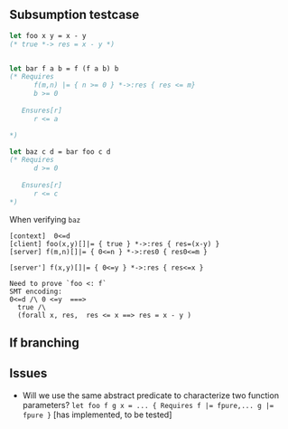 ## Subsumption testcase

```OCaml
let foo x y = x - y
(* true *-> res = x - y *)


let bar f a b = f (f a b) b
(* Requires 
      f(m,n) |= { n >= 0 } *->:res { res <= m}
      b >= 0
      
   Ensures[r]
      r <= a

*)

let baz c d = bar foo c d
(* Requires 
      d >= 0
      
   Ensures[r]
      r <= c
*)
```

When verifying `baz`

```
[context]  0<=d 
[client] foo(x,y)[]|= { true } *->:res { res=(x-y) }
[server] f(m,n)[]|= { 0<=n } *->:res0 { res0<=m }

[server'] f(x,y)[]|= { 0<=y } *->:res { res<=x }

Need to prove `foo <: f`
SMT encoding:
0<=d /\ 0 <=y  ===>
  true /\
  (forall x, res,  res <= x ==> res = x - y )
```


## If branching



## Issues

- Will we use the same abstract predicate to characterize two function parameters?
  `let foo f g x = ... { Requires f |= fpure,... g |= fpure }`
  [has implemented, to be tested]